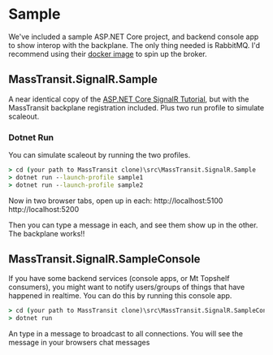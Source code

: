 # Sample

We've included a sample ASP.NET Core project, and backend console app to show interop with the backplane. The only thing needed is RabbitMQ. I'd recommend using their [docker image](https://store.docker.com/community/images/library/rabbitmq) to spin up the broker.

## MassTransit.SignalR.Sample

A near identical copy of the [ASP.NET Core SignalR Tutorial](https://docs.microsoft.com/en-us/aspnet/core/tutorials/signalr?view=aspnetcore-2.1&tabs=visual-studio), but with the MassTransit backplane registration included. Plus two run profile to simulate scaleout.

### Dotnet Run

You can simulate scaleout by running the two profiles.

```cmd
> cd (your path to MassTransit clone)\src\MassTransit.SignalR.Sample
> dotnet run --launch-profile sample1
> dotnet run --launch-profile sample2
```

Now in two browser tabs, open up in each:
http://localhost:5100
http://localhost:5200

Then you can type a message in each, and see them show up in the other. The backplane works!!

## MassTransit.SignalR.SampleConsole

If you have some backend services (console apps, or Mt Topshelf consumers), you might want to notify users/groups of things that have happened in realtime. You can do this by running this console app.

```cmd
> cd (your path to MassTransit clone)\src\MassTransit.SignalR.SampleConsole
> dotnet run
```

An type in a message to broadcast to all connections. You will see the message in your browsers chat messages